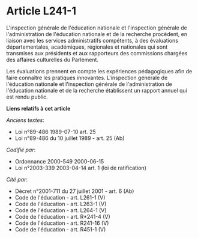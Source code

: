 # Article L241-1

L'inspection générale de l'éducation nationale et l'inspection générale de l'administration de l'éducation nationale et de la
recherche procèdent, en liaison avec les services administratifs compétents, à des évaluations départementales, académiques,
régionales et nationales qui sont transmises aux présidents et aux rapporteurs des commissions chargées des affaires
culturelles du Parlement.

Les évaluations prennent en compte les expériences pédagogiques afin de faire connaître les pratiques innovantes.
L'inspection générale de l'éducation nationale et l'inspection générale de l'administration de l'éducation nationale et de la
recherche établissent un rapport annuel qui est rendu public.

**Liens relatifs à cet article**

_Anciens textes_:

  - Loi n°89-486 1989-07-10 art. 25
  - Loi n°89-486 du 10 juillet 1989 - art. 25 (Ab)

_Codifié par_:

  - Ordonnance 2000-549 2000-06-15
  - Loi n°2003-339 2003-04-14 art. 1 (loi de ratification)

_Cité par_:

  - Décret n°2001-711 du 27 juillet 2001 - art. 6 (Ab)
  - Code de l'éducation - art. L261-1 (V)
  - Code de l'éducation - art. L263-1 (V)
  - Code de l'éducation - art. L264-1 (V)
  - Code de l'éducation - art. R*241-4 (V)
  - Code de l'éducation - art. R241-16 (V)
  - Code de l'éducation - art. R451-1 (V)
